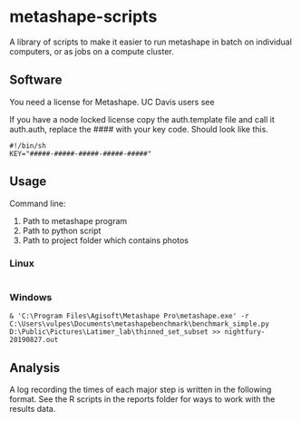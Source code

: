 # metashape-scripts

A library of scripts to make it easier to run metashape in batch on individual computers, or as jobs on a compute cluster.

## Software

You need a license for Metashape. UC Davis users see []()

If you have a node locked license copy the auth.template file and call it auth.auth, replace the #### with your key code.
Should look like this.

```
#!/bin/sh
KEY="#####-#####-#####-#####-#####"
```

## Usage

Command line:
1. Path to metashape program
2. Path to python script
3. Path to project folder which contains photos

### Linux

```
```

### Windows

```
& 'C:\Program Files\Agisoft\Metashape Pro\metashape.exe' -r C:\Users\vulpes\Documents\metashapebenchmark\benchmark_simple.py D:\Public\Pictures\Latimer_lab\thinned_set_subset >> nightfury-20190827.out
```

## Analysis

A log recording the times of each major step is written in the following format.
See the R scripts in the reports folder for ways to work with the results data.
